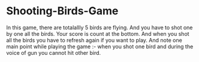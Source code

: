 # Shooting-Birds-Game
In this game, there are totalallly 5 birds are flying. And you have to shot one by one all the birds. Your score is count at the bottom. And when you shot all the birds you have to refresh again if you want to play. And note one main point while playing the game :- when you shot one bird and during the voice of gun you cannot hit other bird.
